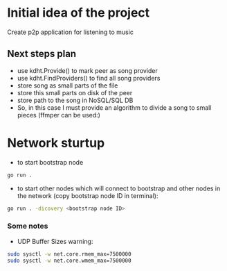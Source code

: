 # Initial idea of the project
Create p2p application for listening to music

## Next steps plan
- use kdht.Provide() to mark peer as song provider
- use kdht.FindProviders() to find all song providers
- store song as small parts of the file
- store this small parts on disk of the peer
- store path to the song in NoSQL/SQL DB
- So, in this case I must provide an algorithm to divide a song to small pieces (ffmper can be used:)

# Network sturtup
- to start bootstrap node
```bash
go run .
```

- to start other nodes which will connect to bootstrap and other nodes in the network (copy bootstrap node ID in terminal):
```bash
go run . -dicovery <bootstrap node ID>
```



### Some notes
- UDP Buffer Sizes warning:
```bash
sudo sysctl -w net.core.rmem_max=7500000
sudo sysctl -w net.core.wmem_max=7500000
```